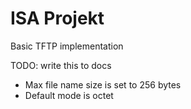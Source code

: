 # ISA Projekt
Basic TFTP implementation

TODO: write this to docs

- Max file name size is set to 256 bytes
- Default mode is octet